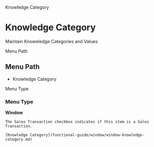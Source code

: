 
Knowledge Category
# Knowledge Category


Maintain Knoweledge Categories and Values

Menu Path
## Menu Path



- Knowledge Category

Menu Type
### Menu Type

**Window**

```
The Sales Transaction checkbox indicates if this item is a Sales Transaction.
```

```
[Knowledge Category](functional-guide/window/window-knowledge-category.md)
```